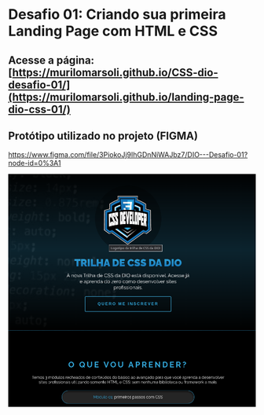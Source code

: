 # Desafio 01: Criando sua primeira Landing Page com HTML e CSS

## Acesse a página: [https://murilomarsoli.github.io/CSS-dio-desafio-01/](https://murilomarsoli.github.io/landing-page-dio-css-01/)

## Protótipo utilizado no projeto (FIGMA)
https://www.figma.com/file/3PiokoJj9IhGDnNiWAJbz7/DIO---Desafio-01?node-id=0%3A1

![Desafio 01 CSS](desafio-proj01.png)
